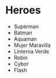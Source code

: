 # Heroes

* Superman
* Batman
* Aquaman
* Mujer Maravilla
* Linterna Verde
* Robin
* Cybor
* Flash

